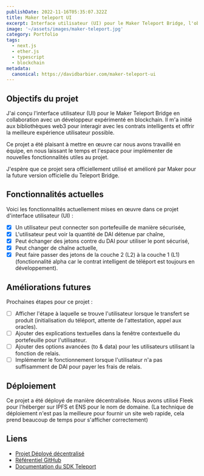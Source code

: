 ```yaml
---
publishDate: 2022-11-16T05:35:07.322Z
title: Maker teleport UI
excerpt: Interface utilisateur (UI) pour le Maker Teleport Bridge, l'objectif était de fournir une expérience utilisateur fluide pour faire passer les actifs d'une chain layer 2 (L2) au layer 1 (L1) en utilisant le TeleportSDK et des smart contracts. 
image: '~/assets/images/maker-teleport.jpg'
category: Portfolio
tags:
  - next.js
  - ether.js
  - typescript
  - blockchain
metadata:
  canonical: https://davidbarbier.com/maker-teleport-ui
---
```


## Objectifs du projet

J'ai conçu l'interface utilisateur (UI) pour le Maker Teleport Bridge en collaboration avec un développeur expérimenté en blockchain. Il m'a initié aux bibliothèques web3 pour interagir avec les contrats intelligents et offrir la meilleure expérience utilisateur possible.

Ce projet a été plaisant à mettre en œuvre car nous avons travaillé en équipe, en nous laissant le temps et l'espace pour implémenter de nouvelles fonctionnalités utiles au projet.

J'espère que ce projet sera officiellement utilisé et amélioré par Maker pour la future version officielle du Teleport Bridge.

## Fonctionnalités actuelles

Voici les fonctionnalités actuellement mises en œuvre dans ce projet d'interface utilisateur (UI) :
  - [X] Un utilisateur peut connecter son portefeuille de manière sécurisée,
  - [X] L'utilisateur peut voir la quantité de DAI détenue par chaîne,
  - [X] Peut échanger des jetons contre du DAI pour utiliser le pont sécurisé,
  - [X] Peut changer de chaîne actuelle,
  - [X] Peut faire passer des jetons de la couche 2 (L2) à la couche 1 (L1) (fonctionnalité alpha car le contrat intelligent de téléport est toujours en développement).

## Améliorations futures

Prochaines étapes pour ce projet :
   - [ ] Afficher l'étape à laquelle se trouve l'utilisateur lorsque le transfert se produit (initialisation du téléport, attente de l'attestation, appel aux oracles).
   - [ ] Ajouter des explications textuelles dans la fenêtre contextuelle du portefeuille pour l'utilisateur.
   - [ ] Ajouter des options avancées (to & data) pour les utilisateurs utilisant la fonction de relais.
   - [ ] Implémenter le fonctionnement lorsque l'utilisateur n'a pas suffisamment de DAI pour payer les frais de relais.

## Déploiement

Ce projet a été déployé de manière décentralisée. Nous avons utilisé Fleek pour l'héberger sur IPFS et ENS pour le nom de domaine. (La technique de déploiement n'est pas la meilleure pour fournir un site web rapide, cela prend beaucoup de temps pour s'afficher correctement)

## Liens

- [Projet Déployé décentralisé](http://teleportdai.eth.link)
- [Référentiel GitHub](https://github.com/davidbarbi3r/maker-teleport)
- [Documentation du SDK Teleport](https://makergrowth.github.io/teleport-sdk-docs/)
